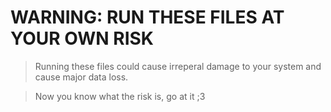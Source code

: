 # WARNING: RUN THESE FILES AT YOUR OWN RISK
> Running these files could cause irreperal damage to your system and cause major data loss. 

> Now you know what the risk is, go at it ;3